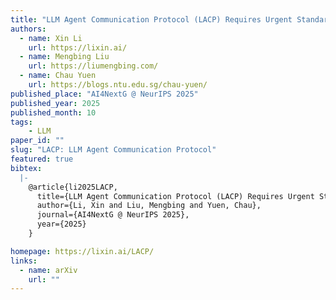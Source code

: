 ```yaml
---
title: "LLM Agent Communication Protocol (LACP) Requires Urgent Standardization: A Telecom-Inspired Protocol is Necessary"
authors:
  - name: Xin Li
    url: https://lixin.ai/
  - name: Mengbing Liu
    url: https://liumengbing.com/
  - name: Chau Yuen
    url: https://blogs.ntu.edu.sg/chau-yuen/
published_place: "AI4NextG @ NeurIPS 2025"
published_year: 2025
published_month: 10
tags:
    - LLM
paper_id: ""
slug: "LACP: LLM Agent Communication Protocol"
featured: true
bibtex:
  |-
    @article{li2025LACP,
      title={LLM Agent Communication Protocol (LACP) Requires Urgent Standardization: A Telecom-Inspired Protocol is Necessary},
      author={Li, Xin and Liu, Mengbing and Yuen, Chau},
      journal={AI4NextG @ NeurIPS 2025},
      year={2025}
    }

homepage: https://lixin.ai/LACP/
links:
  - name: arXiv
    url: ""
---
```

